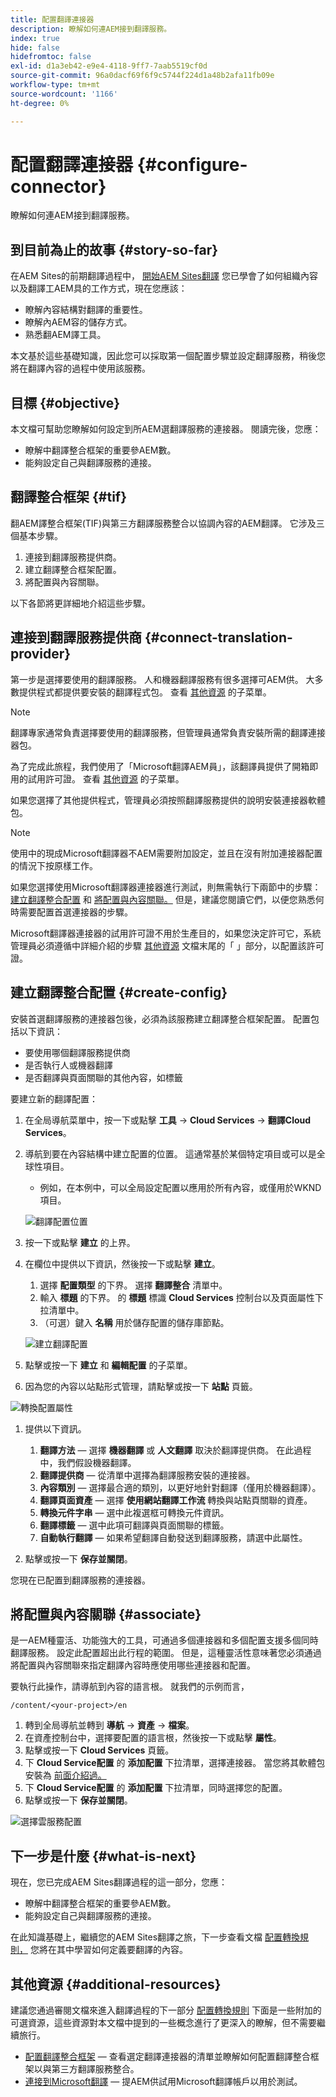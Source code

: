 ```yaml
---
title: 配置翻譯連接器
description: 瞭解如何連AEM接到翻譯服務。
index: true
hide: false
hidefromtoc: false
exl-id: d1a3eb42-e9e4-4118-9ff7-7aab5519cf0d
source-git-commit: 96a0dacf69f6f9c5744f224d1a48b2afa11fb09e
workflow-type: tm+mt
source-wordcount: '1166'
ht-degree: 0%

---
```


# 配置翻譯連接器 {#configure-connector}

瞭解如何連AEM接到翻譯服務。

## 到目前為止的故事 {#story-so-far}

在AEM Sites的前期翻譯過程中， [開始AEM Sites翻譯](learn-about.md) 您已學會了如何組織內容以及翻譯工AEM具的工作方式，現在您應該：

* 瞭解內容結構對翻譯的重要性。
* 瞭解內AEM容的儲存方式。
* 熟悉翻AEM譯工具。

本文基於這些基礎知識，因此您可以採取第一個配置步驟並設定翻譯服務，稍後您將在翻譯內容的過程中使用該服務。

## 目標 {#objective}

本文檔可幫助您瞭解如何設定到所AEM選翻譯服務的連接器。 閱讀完後，您應：

* 瞭解中翻譯整合框架的重要參AEM數。
* 能夠設定自己與翻譯服務的連接。

## 翻譯整合框架 {#tif}

翻AEM譯整合框架(TIF)與第三方翻譯服務整合以協調內容的AEM翻譯。 它涉及三個基本步驟。

1. 連接到翻譯服務提供商。
1. 建立翻譯整合框架配置。
1. 將配置與內容關聯。

以下各節將更詳細地介紹這些步驟。

## 連接到翻譯服務提供商 {#connect-translation-provider}

第一步是選擇要使用的翻譯服務。 人和機器翻譯服務有很多選擇可AEM供。 大多數提供程式都提供要安裝的翻譯程式包。 查看 [其他資源](#additional-resources) 的子菜單。

>[!NOTE]
>
>翻譯專家通常負責選擇要使用的翻譯服務，但管理員通常負責安裝所需的翻譯連接器包。

為了完成此旅程，我們使用了「Microsoft翻譯AEM員」，該翻譯員提供了開箱即用的試用許可證。 查看 [其他資源](#additional-resources) 的子菜單。

如果您選擇了其他提供程式，管理員必須按照翻譯服務提供的說明安裝連接器軟體包。

>[!NOTE]
>
>使用中的現成Microsoft翻譯器不AEM需要附加設定，並且在沒有附加連接器配置的情況下按原樣工作。
>
>如果您選擇使用Microsoft翻譯器連接器進行測試，則無需執行下兩節中的步驟： [建立翻譯整合配置](#create-config) 和 [將配置與內容關聯。](#associate) 但是，建議您閱讀它們，以便您熟悉何時需要配置首選連接器的步驟。
>
>Microsoft翻譯器連接器的試用許可證不用於生產目的，如果您決定許可它，系統管理員必須遵循中詳細介紹的步驟 [其他資源](#additional-resources) 文檔末尾的「 」部分，以配置該許可證。

## 建立翻譯整合配置 {#create-config}

安裝首選翻譯服務的連接器包後，必須為該服務建立翻譯整合框架配置。 配置包括以下資訊：

* 要使用哪個翻譯服務提供商
* 是否執行人或機器翻譯
* 是否翻譯與頁面關聯的其他內容，如標籤

要建立新的翻譯配置：

1. 在全局導航菜單中，按一下或點擊 **工具** -> **Cloud Services** -> **翻譯Cloud Services**。
1. 導航到要在內容結構中建立配置的位置。 這通常基於某個特定項目或可以是全球性項目。
   * 例如，在本例中，可以全局設定配置以應用於所有內容，或僅用於WKND項目。

   ![翻譯配置位置](assets/translation-configuration-location.png)

1. 按一下或點擊 **建立** 的上界。
1. 在欄位中提供以下資訊，然後按一下或點擊 **建立**。
   1. 選擇 **配置類型** 的下界。 選擇 **翻譯整合** 清單中。
   1. 輸入 **標題** 的下界。 的 **標題** 標識 **Cloud Services** 控制台以及頁面屬性下拉清單中。
   1. （可選）鍵入 **名稱** 用於儲存配置的儲存庫節點。

   ![建立翻譯配置](assets/create-translation-configuration.png)

1. 點擊或按一下 **建立** 和 **編輯配置** 的子菜單。

1. 因為您的內容以站點形式管理，請點擊或按一下 **站點** 頁籤。

![轉換配置屬性](assets/translation-configuration.png)

1. 提供以下資訊。

   1. **翻譯方法**  — 選擇 **機器翻譯** 或 **人文翻譯** 取決於翻譯提供商。 在此過程中，我們假設機器翻譯。
   1. **翻譯提供商**  — 從清單中選擇為翻譯服務安裝的連接器。
   1. **內容類別**  — 選擇最合適的類別，以更好地針對翻譯（僅用於機器翻譯）。
   1. **翻譯頁面資產**  — 選擇 **使用網站翻譯工作流** 轉換與站點頁關聯的資產。
   1. **轉換元件字串**  — 選中此複選框可轉換元件資訊。
   1. **翻譯標籤**  — 選中此項可翻譯與頁面關聯的標籤。
   1. **自動執行翻譯**  — 如果希望翻譯自動發送到翻譯服務，請選中此屬性。

1. 點擊或按一下 **保存並關閉**。

您現在已配置到翻譯服務的連接器。

## 將配置與內容關聯 {#associate}

是一AEM種靈活、功能強大的工具，可通過多個連接器和多個配置支援多個同時翻譯服務。 設定此配置超出此行程的範圍。 但是，這種靈活性意味著您必須通過將配置與內容關聯來指定翻譯內容時應使用哪些連接器和配置。

要執行此操作，請導航到內容的語言根。 就我們的示例而言，

```text
/content/<your-project>/en
```

1. 轉到全局導航並轉到 **導航** -> **資產** -> **檔案**。
1. 在資產控制台中，選擇要配置的語言根，然後按一下或點擊 **屬性**。
1. 點擊或按一下 **Cloud Services** 頁籤。
1. 下 **Cloud Service配置** 的 **添加配置** 下拉清單，選擇連接器。 當您將其軟體包安裝為 [前面介紹過。](#connect-translation-provider)
1. 下 **Cloud Service配置** 的 **添加配置** 下拉清單，同時選擇您的配置。
1. 點擊或按一下 **保存並關閉**。

![選擇雲服務配置](assets/select-cloud-service-configurations.png)

## 下一步是什麼 {#what-is-next}

現在，您已完成AEM Sites翻譯過程的這一部分，您應：

* 瞭解中翻譯整合框架的重要參AEM數。
* 能夠設定自己與翻譯服務的連接。

在此知識基礎上，繼續您的AEM Sites翻譯之旅，下一步查看文檔 [配置轉換規則，](translation-rules.md) 您將在其中學習如何定義要翻譯的內容。

## 其他資源 {#additional-resources}

建議您通過審閱文檔來進入翻譯過程的下一部分 [配置轉換規則](translation-rules.md) 下面是一些附加的可選資源，這些資源對本文檔中提到的一些概念進行了更深入的瞭解，但不需要繼續旅行。

* [配置翻譯整合框架](/help/sites-cloud/administering/translation/integration-framework.md)  — 查看選定翻譯連接器的清單並瞭解如何配置翻譯整合框架以與第三方翻譯服務整合。
* [連接到Microsoft翻譯](/help/sites-cloud/administering/translation/connect-ms-translator.md)  — 提AEM供試用Microsoft翻譯帳戶以用於測試。
